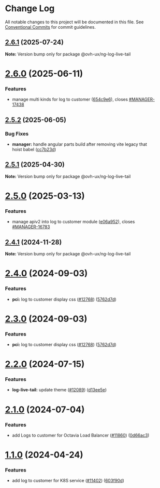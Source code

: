 # Change Log

All notable changes to this project will be documented in this file.
See [Conventional Commits](https://conventionalcommits.org) for commit guidelines.

## [2.6.1](https://github.com/ovh/manager/compare/@ovh-ux/ng-log-live-tail@2.6.0...@ovh-ux/ng-log-live-tail@2.6.1) (2025-07-24)

**Note:** Version bump only for package @ovh-ux/ng-log-live-tail





# [2.6.0](https://github.com/ovh/manager/compare/@ovh-ux/ng-log-live-tail@2.5.2...@ovh-ux/ng-log-live-tail@2.6.0) (2025-06-11)


### Features

* manage multi kinds for log to customer ([654c9e6](https://github.com/ovh/manager/commit/654c9e67ca3b50ecfd0e89dc51997abddae980e8)), closes [#MANAGER-17438](https://github.com/ovh/manager/issues/MANAGER-17438)





## [2.5.2](https://github.com/ovh/manager/compare/@ovh-ux/ng-log-live-tail@2.5.1...@ovh-ux/ng-log-live-tail@2.5.2) (2025-06-05)


### Bug Fixes

* **manager:** handle angular parts build after removing vite legacy that hoist babel ([cc7b23d](https://github.com/ovh/manager/commit/cc7b23d67ff8aef4361fab48944616a6dd6ab576))





## [2.5.1](https://github.com/ovh/manager/compare/@ovh-ux/ng-log-live-tail@2.5.0...@ovh-ux/ng-log-live-tail@2.5.1) (2025-04-30)

**Note:** Version bump only for package @ovh-ux/ng-log-live-tail





# [2.5.0](https://github.com/ovh/manager/compare/@ovh-ux/ng-log-live-tail@2.4.1...@ovh-ux/ng-log-live-tail@2.5.0) (2025-03-13)


### Features

* manage apiv2 into log to customer module ([e06a952](https://github.com/ovh/manager/commit/e06a9529b890cfdc0db9475507fe23212cc3a5a1)), closes [#MANAGER-16783](https://github.com/ovh/manager/issues/MANAGER-16783)





## [2.4.1](https://github.com/ovh/manager/compare/@ovh-ux/ng-log-live-tail@2.4.0...@ovh-ux/ng-log-live-tail@2.4.1) (2024-11-28)

**Note:** Version bump only for package @ovh-ux/ng-log-live-tail





# [2.4.0](https://github.com/ovh/manager/compare/@ovh-ux/ng-log-live-tail@2.3.0...@ovh-ux/ng-log-live-tail@2.4.0) (2024-09-03)


### Features

* **pci:** log to customer display css ([#12768](https://github.com/ovh/manager/issues/12768)) ([5762d7d](https://github.com/ovh/manager/commit/5762d7db240c14b1123ff08d1c3744b9d1cf7ba5))





# [2.3.0](https://github.com/ovh/manager/compare/@ovh-ux/ng-log-live-tail@2.2.0...@ovh-ux/ng-log-live-tail@2.3.0) (2024-09-03)


### Features

* **pci:** log to customer display css ([#12768](https://github.com/ovh/manager/issues/12768)) ([5762d7d](https://github.com/ovh/manager/commit/5762d7db240c14b1123ff08d1c3744b9d1cf7ba5))





# [2.2.0](https://github.com/ovh/manager/compare/@ovh-ux/ng-log-live-tail@2.1.1...@ovh-ux/ng-log-live-tail@2.2.0) (2024-07-15)


### Features

* **log-live-tail:** update theme ([#12089](https://github.com/ovh/manager/issues/12089)) ([d13ee5e](https://github.com/ovh/manager/commit/d13ee5e6d18a4b9d1b22c47326c61005711319e0))





# [2.1.0](https://github.com/ovh/manager/compare/@ovh-ux/ng-log-live-tail@2.0.0...@ovh-ux/ng-log-live-tail@2.1.0) (2024-07-04)


### Features

* add Logs to customer for Octavia Load Balancer ([#11860](https://github.com/ovh/manager/issues/11860)) ([0d66ac3](https://github.com/ovh/manager/commit/0d66ac3cbeccf4aa3c9464c08230077f1649c231))





# [1.1.0](https://github.com/ovh/manager/compare/@ovh-ux/ng-log-live-tail@1.0.0...@ovh-ux/ng-log-live-tail@1.1.0) (2024-04-24)


### Features

* add log to customer for K8S service ([#11402](https://github.com/ovh/manager/issues/11402)) ([603f90d](https://github.com/ovh/manager/commit/603f90d5225316eee2700a03af76bc2e0a9d12ee))
